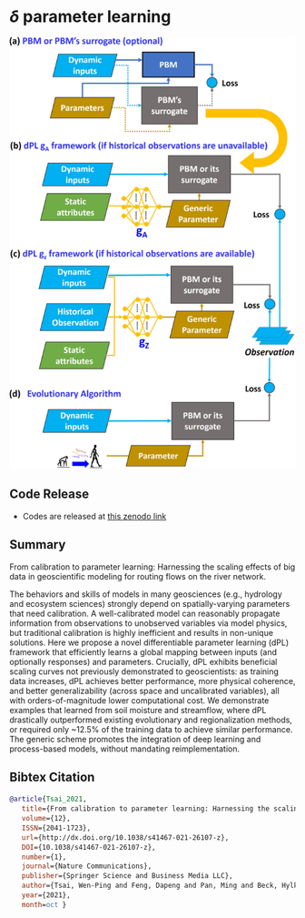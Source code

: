 # $\delta$ parameter learning
![Alt text](../assets/project-figures/Tsai_etal2021.png)

## Code Release

- Codes are released at [this zenodo link](https://doi.org/10.5281/zenodo.5227738)


## Summary

From calibration to parameter learning: Harnessing the scaling effects of big data in geoscientific modeling for routing flows on the river network.

The behaviors and skills of models in many geosciences (e.g., hydrology and ecosystem sciences) strongly depend on spatially-varying parameters that need calibration. 
A well-calibrated model can reasonably propagate information from observations to unobserved variables via model physics, but traditional calibration is highly inefficient 
and results in non-unique solutions. Here we propose a novel differentiable parameter learning (dPL) framework that efficiently learns a global mapping between inputs 
(and optionally responses) and parameters. Crucially, dPL exhibits beneficial scaling curves not previously demonstrated to geoscientists: as training data increases, 
dPL achieves better performance, more physical coherence, and better generalizability (across space and uncalibrated variables), all with orders-of-magnitude lower 
computational cost. We demonstrate examples that learned from soil moisture and streamflow, where dPL drastically outperformed existing evolutionary and regionalization
methods, or required only ~12.5% of the training data to achieve similar performance. The generic scheme promotes the integration of deep learning and process-based models,
without mandating reimplementation.

## Bibtex Citation

```bibtex
@article{Tsai_2021,
   title={From calibration to parameter learning: Harnessing the scaling effects of big data in geoscientific modeling},
   volume={12},
   ISSN={2041-1723},
   url={http://dx.doi.org/10.1038/s41467-021-26107-z},
   DOI={10.1038/s41467-021-26107-z},
   number={1},
   journal={Nature Communications},
   publisher={Springer Science and Business Media LLC},
   author={Tsai, Wen-Ping and Feng, Dapeng and Pan, Ming and Beck, Hylke and Lawson, Kathryn and Yang, Yuan and Liu, Jiangtao and Shen, Chaopeng},
   year={2021},
   month=oct }
```
